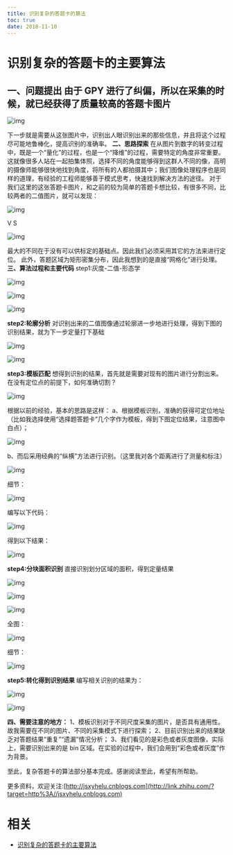 ```yaml
---
title: 识别复杂的答题卡的算法
toc: true
date: 2018-11-10
---
```


# 识别复杂的答题卡的主要算法



## **一、问题提出** 由于 GPY 进行了纠偏，所以在采集的时候，就已经获得了质量较高的答题卡图片

![img](https://pic4.zhimg.com/80/v2-e459db11791b72a1e00f9fe23e69a6f3_hd.jpg)


下一步就是需要从这张图片中，识别出人眼识别出来的那些信息，并且将这个过程尽可能地鲁棒化，提高识别的准确率。
**二、思路探索**
在从图片到数字的转变过程中，既是一个“量化”的过程，也是一个“降维”的过程，需要特定的角度非常重要。这就像很多人站在一起拍集体照，选择不同的角度能够得到这群人不同的像，高明的摄像师能够很快地找到角度，将所有的人都拍摄其中；我们图像处理程序也是同样的道理，有经验的工程师能够善于模式思考，快速找到解决方法的途径。
对于我们这里的这张答题卡图片，和之前的较为简单的答题卡想比较，有很多不同，比较两者的二值图片，就可以发现：

![img](https://pic2.zhimg.com/80/v2-9f495ebc38e2bf45431e1ecd8658d195_hd.jpg)

V S

![img](https://pic1.zhimg.com/80/v2-e16f3fd87cdf27924e23b13de4bd27a0_hd.jpg)


最大的不同在于没有可以供标定的基础点。因此我们必须采用其它的方法来进行定位。
此外，答题区域为矩形密集分布，因此我想到的是直接“网格化”进行处理。
**三、算法过程和主要代码**
step1:灰度-二值-形态学

![img](https://pic3.zhimg.com/80/v2-34670653f69f74247096ef72c4580cca_hd.jpg)



![img](https://pic3.zhimg.com/80/v2-88efb1fd009bf0fe9f288373efeae18e_hd.jpg)



![img](https://pic1.zhimg.com/80/v2-336be5245ea54d5931f0e4de005a8204_hd.jpg)


**step2:轮廓分析**
对识别出来的二值图像通过轮廓进一步地进行处理，得到下图的识别结果，就为下一步定量打下基础

![img](https://pic4.zhimg.com/80/v2-52b54ef7317614d87304adc7842ac7e7_hd.jpg)



![img](https://pic2.zhimg.com/80/v2-fefd9f243dd2fec9868e8ff90603e5e1_hd.jpg)


**step3:模板匹配**
想得到识别的结果，首先就是需要对现有的图片进行分割出来。在没有定位点的前提下，如何准确切割？

![img](https://pic1.zhimg.com/80/v2-03befd635b0baa696f8efa8fc6c070c4_hd.jpg)


根据以前的经验，基本的思路是这样：
a、根据模板识别，准确的获得可定位地址（比如我选择使用“选择题答题卡”几个字作为模板，得到下图定位结果，注意图中白点）；

![img](https://pic3.zhimg.com/80/v2-904d9d45ea78a7e90c906e77dc8d8c2a_hd.jpg)


b、而后采用经典的“纵横”方法进行识别。（这里我对各个距离进行了测量和标注）



![img](https://pic4.zhimg.com/80/v2-38d721a7dc7c2d97507cd85a962e808f_hd.jpg)


细节：

![img](https://pic2.zhimg.com/80/v2-be096efd1b745f14b401ebaf177558fd_hd.jpg)


编写以下代码：

![img](https://pic1.zhimg.com/80/v2-24c9ab69bab1ab6ff1c7b4fee3d87d0c_hd.jpg)


得到以下结果：

![img](https://pic2.zhimg.com/80/v2-9af61b63bed9221660b46733cba641f9_hd.jpg)


**step4:分块面积识别**
直接识别划分区域的面积，得到定量结果

![img](https://pic2.zhimg.com/80/v2-67e4db0f4eb60b86b5aeaeebe406e335_hd.jpg)



![img](https://pic2.zhimg.com/80/v2-541a6398a0eee11cc1a2f33b599dfdb5_hd.jpg)

![img](https://pic4.zhimg.com/80/v2-59f4d1d155e97d7d6f731a4439f71c4b_hd.jpg)


全图：

![img](https://pic4.zhimg.com/80/v2-4ff7a5f4a56bd8bf88df7b972932a5eb_hd.jpg)


细节：

![img](https://pic1.zhimg.com/80/v2-5cf2173cb70e9a449d20aac47af0ed40_hd.jpg)


**step5:转化得到识别结果**
编写相关识别的结果为：

![img](https://pic2.zhimg.com/80/v2-db5279286384fe2c69a742be2402a371_hd.jpg)



![img](https://pic2.zhimg.com/80/v2-8a32a52230f5ae5572b9c15fc4d3c269_hd.jpg)




**四、需要注意的地方：**
1、模板识别对于不同尺度采集的图片，是否具有通用性。故我需要在不同的图片、不同的采集模式下进行探索；
2、目前识别出来的结果缺乏对答题结果“重复”“遗漏”情况分析；
3、我们看见的是彩色或者灰度图像，实际上，需要识别出来的是 bin 区域。在实验的过程中，我们会用到“彩色或者灰度”作为背景。


至此，复杂答题卡的算法部分基本完成。感谢阅读至此，希望有所帮助。

更多资料，欢迎关注:[http://jsxyhelu.cnblogs.com](http://link.zhihu.com/?target=http%3A//jsxyhelu.cnblogs.com)



# 相关

- [识别复杂的答题卡的主要算法](https://zhuanlan.zhihu.com/p/46802106)
